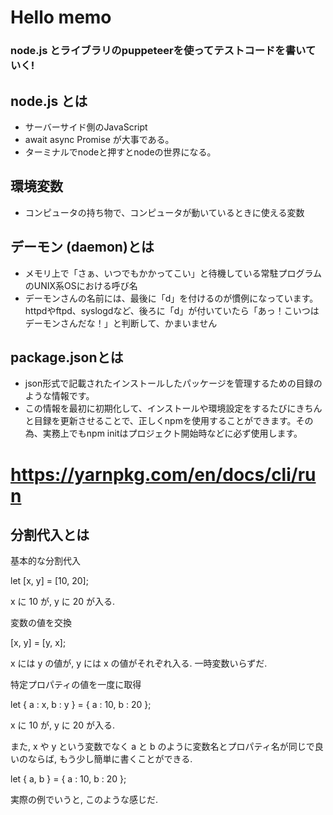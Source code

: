 # Hello memo

### node.js とライブラリのpuppeteerを使ってテストコードを書いていく!



## node.js とは

- サーバーサイド側のJavaScript
- await async Promise が大事である。
- ターミナルでnodeと押すとnodeの世界になる。



## 環境変数
* コンピュータの持ち物で、コンピュータが動いているときに使える変数

## デーモン (daemon)とは

* メモリ上で「さぁ、いつでもかかってこい」と待機している常駐プログラムのUNIX系OSにおける呼び名
* デーモンさんの名前には、最後に「d」を付けるのが慣例になっています。httpdやftpd、syslogdなど、後ろに「d」が付いていたら「あっ！こいつはデーモンさんだな！」と判断して、かまいません


 ## package.jsonとは

 - json形式で記載されたインストールしたパッケージを管理するための目録のような情報です。
 -  この情報を最初に初期化して、インストールや環境設定をするたびにきちんと目録を更新させることで、正しくnpmを使用することができます。その為、実務上でもnpm initはプロジェクト開始時などに必ず使用します。

# https://yarnpkg.com/en/docs/cli/run


## 分割代入とは

基本的な分割代入

let [x, y] = [10, 20];

x に 10 が, y に 20 が入る.


変数の値を交換

[x, y] = [y, x];

x には y の値が, y には x の値がそれぞれ入る. 一時変数いらずだ.


特定プロパティの値を一度に取得

let { a : x, b : y } = { a : 10, b : 20 };

x に 10 が, y に 20 が入る.


また, x や y という変数でなく a と b のように変数名とプロパティ名が同じで良いのならば, もう少し簡単に書くことができる.

let { a, b } = { a : 10, b : 20 };

実際の例でいうと, このような感じだ.




